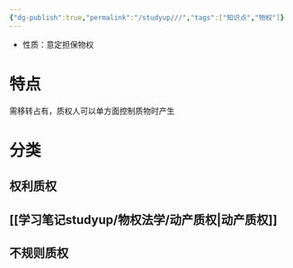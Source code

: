 ```yaml
---
{"dg-publish":true,"permalink":"/studyup///","tags":["知识点","物权"]}
---
```


- 性质：意定担保物权
# 特点
需移转占有，质权人可以单方面控制质物时产生
# 分类
## 权利质权
## [[学习笔记studyup/物权法学/动产质权\|动产质权]]
## 不规则质权